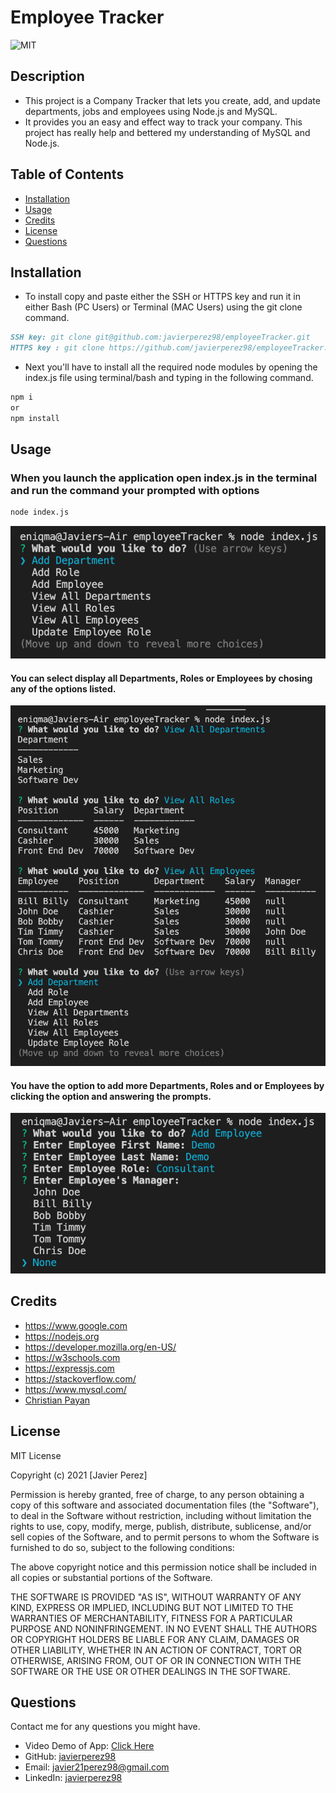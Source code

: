 # Employee Tracker

![MIT](https://img.shields.io/github/license/microsoft/vscode)

## Description

<!-- Provide a short description explaining the what, why, and how of your project.
What was your motivation? Why did you build this project? What problem does it solve? What did you learn? -->

- This project is a Company Tracker that lets you create, add, and update departments, jobs and employees using Node.js and MySQL.
- It provides you an easy and effect way to track your company. This project has really help and bettered my understanding of MySQL and Node.js.

## Table of Contents

- [Installation](#installation)
- [Usage](#usage)
- [Credits](#credits)
- [License](#license)
- [Questions](#questions)

## Installation

<!-- What are the steps required to install your project? Provide a step-by-step description of how to get the development environment running. -->

- To install copy and paste either the SSH or HTTPS key and run it in either Bash (PC Users) or Terminal (MAC Users) using the git clone command.

```md
SSH key: git clone git@github.com:javierperez98/employeeTracker.git
HTTPS key : git clone https://github.com/javierperez98/employeeTracker.git
```

- Next you'll have to install all the required node modules by opening the index.js file using terminal/bash and typing in the following command.

```md
npm i
or
npm install
```

## Usage

<!-- Provide instructions and examples for use. Include screenshots as needed. -->

### When you launch the application open index.js in the terminal and run the command your prompted with options

```md
node index.js
```

![Start App](images/app.png)

#### You can select display all Departments, Roles or Employees by chosing any of the options listed.

![Display All](images/table.png)

#### You have the option to add more Departments, Roles and or Employees by clicking the option and answering the prompts.

![Add](images/Add.png)

## Credits

<!-- List your collaborators, if any, with links to their GitHub profiles. Links to websites or resources. -->

- https://www.google.com
- https://nodejs.org
- https://developer.mozilla.org/en-US/
- https://w3schools.com
- https://expressjs.com
- https://stackoverflow.com/
- https://www.mysql.com/
- [Christian Payan](https://github.com/ChrisPayan)

## License

<!-- If you need help choosing a license, refer to https://choosealicense.com/ -->

MIT License

Copyright (c) 2021 [Javier Perez]

Permission is hereby granted, free of charge, to any person obtaining a copy
of this software and associated documentation files (the "Software"), to deal
in the Software without restriction, including without limitation the rights
to use, copy, modify, merge, publish, distribute, sublicense, and/or sell
copies of the Software, and to permit persons to whom the Software is
furnished to do so, subject to the following conditions:

The above copyright notice and this permission notice shall be included in all
copies or substantial portions of the Software.

THE SOFTWARE IS PROVIDED "AS IS", WITHOUT WARRANTY OF ANY KIND, EXPRESS OR
IMPLIED, INCLUDING BUT NOT LIMITED TO THE WARRANTIES OF MERCHANTABILITY,
FITNESS FOR A PARTICULAR PURPOSE AND NONINFRINGEMENT. IN NO EVENT SHALL THE
AUTHORS OR COPYRIGHT HOLDERS BE LIABLE FOR ANY CLAIM, DAMAGES OR OTHER
LIABILITY, WHETHER IN AN ACTION OF CONTRACT, TORT OR OTHERWISE, ARISING FROM,
OUT OF OR IN CONNECTION WITH THE SOFTWARE OR THE USE OR OTHER DEALINGS IN THE
SOFTWARE.

## Questions

Contact me for any questions you might have.

- Video Demo of App: [Click Here](https://drive.google.com/file/d/1DzhQ3pGxYhi9ByfHS3Dy95q_KOEc0Spc/view?usp=sharing)
- GitHub: [javierperez98](https://github.com/javierperez98)
- Email: javier21perez98@gmail.com
- LinkedIn: [javierperez98](https://www.linkedin.com/in/javier-perez98/)
